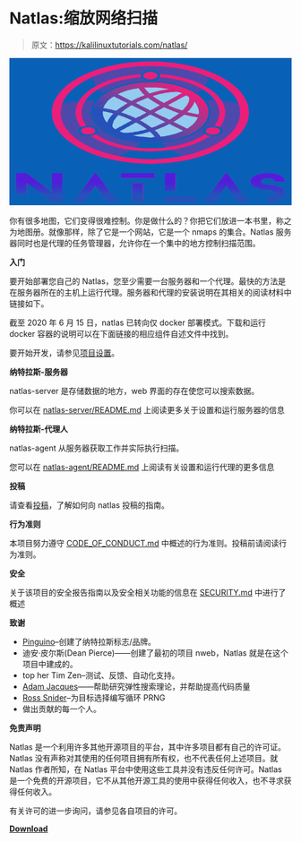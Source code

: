 # Natlas:缩放网络扫描

> 原文：<https://kalilinuxtutorials.com/natlas/>

[![Natlas : Scaling Network Scanning](img/8fa80826474876fa4716892c5470a63f.png "Natlas : Scaling Network Scanning")](https://1.bp.blogspot.com/-CiXPEAVFCv0/XxRF0ilp6sI/AAAAAAAAG9A/4-h4FvTUf7kh7eLKWHwOKjb8R-zoFHk5wCLcBGAsYHQ/s1600/natlas%25281%2529.png)

你有很多地图，它们变得很难控制。你是做什么的？你把它们放进一本书里，称之为地图册。就像那样，除了它是一个网站，它是一个 nmaps 的集合。Natlas 服务器同时也是代理的任务管理器，允许你在一个集中的地方控制扫描范围。

**入门**

要开始部署您自己的 Natlas，您至少需要一台服务器和一个代理。最快的方法是在服务器所在的主机上运行代理。服务器和代理的安装说明在其相关的阅读材料中链接如下。

截至 2020 年 6 月 15 日，natlas 已转向仅 docker 部署模式。下载和运行 docker 容器的说明可以在下面链接的相应组件自述文件中找到。

要开始开发，请参见[项目设置](https://github.com/natlas/natlas/blob/main/CONTRIBUTING.md#project-setup)。

**纳特拉斯-服务器**

natlas-server 是存储数据的地方，web 界面的存在使您可以搜索数据。

你可以在 [natlas-server/README.md](https://github.com/natlas/natlas/blob/main/natlas-server/README.md) 上阅读更多关于设置和运行服务器的信息

**纳特拉斯-代理人**

natlas-agent 从服务器获取工作并实际执行扫描。

您可以在 [natlas-agent/README.md](https://github.com/natlas/natlas/blob/main/natlas-agent/README.md) 上阅读有关设置和运行代理的更多信息

**投稿**

请查看[投稿](https://github.com/natlas/natlas/blob/main/CONTRIBUTING.md)，了解如何向 natlas 投稿的指南。

**行为准则**

本项目努力遵守 [CODE_OF_CONDUCT.md](https://github.com/natlas/natlas/blob/main/CODE_OF_CONDUCT.md) 中概述的行为准则。投稿前请阅读行为准则。

**安全**

关于该项目的安全报告指南以及安全相关功能的信息在 [SECURITY.md](https://github.com/natlas/natlas/blob/main/SECURITY.md) 中进行了概述

**致谢**

*   [Pinguino](http://www.pinguinokolb.com/)–创建了纳特拉斯标志/品牌。
*   迪安·皮尔斯(Dean Pierce)——创建了最初的项目 nweb，Natlas 就是在这个项目中建成的。
*   top her Tim Zen–测试、反馈、自动化支持。
*   [Adam Jacques](https://github.com/ajacques)——帮助研究弹性搜索理论，并帮助提高代码质量
*   [Ross Snider](https://github.com/rosswsnider)–为目标选择编写循环 PRNG
*   做出贡献的每一个人。

**免责声明**

Natlas 是一个利用许多其他开源项目的平台，其中许多项目都有自己的许可证。Natlas 没有声称对其使用的任何项目拥有所有权，也不代表任何上述项目。就 Natlas 作者所知，在 Natlas 平台中使用这些工具并没有违反任何许可。Natlas 是一个免费的开源项目，它不从其他开源工具的使用中获得任何收入，也不寻求获得任何收入。

有关许可的进一步询问，请参见各自项目的许可。

[**Download**](https://github.com/natlas/natlas)